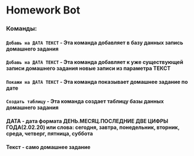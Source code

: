 # Homework Bot

### Команды: 
#### `Добавь на ДАТА ТЕКСТ` - Эта команда добавляет в базу данных запись домашнего задания

#### `Добавь на ДАТА ТЕКСТ` - Эта команда добавляет к уже существующей записи домашнего задания новые записи из параметра **ТЕКСТ**

#### `Покажи на ДАТА ТЕКСТ` - Эта команда показывает домашнее задание по дате

#### `Создать таблицу` - Эта команда создает таблицу базы данных домашнего задания

#### **ДАТА** - дата формата ДЕНЬ.МЕСЯЦ.ПОСЛЕДНИЕ ДВЕ ЦИФРЫ ГОДА(2.02.20) или слова: сегодня, завтра, понедельник, вторник, среда, четверг, пятница, суббота
#### **Текст** - само домашнее задание
